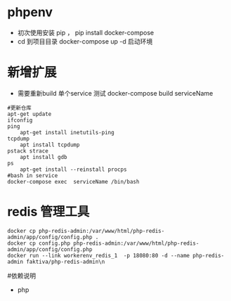 # phpenv
   - 初次使用安装 pip ， pip install docker-compose
   - cd 到项目目录  docker-compose up -d 启动环境 
# 新增扩展
   - 需要重新build 单个service 测试 docker-compose build serviceName

```shell
#更新仓库
apt-get update 
ifconfig 
ping 
    apt-get install inetutils-ping
tcpdump 
    apt install tcpdump
pstack strace 
    apt install gdb
ps
    apt-get install --reinstall procps
#bash in service     
docker-compose exec  serviceName /bin/bash

```
# redis 管理工具
```shell
docker cp php-redis-admin:/var/www/html/php-redis-admin/app/config/config.php .
docker cp config.php php-redis-admin:/var/www/html/php-redis-admin/app/config/config.php
docker run --link workerenv_redis_1  -p 18080:80 -d --name php-redis-admin faktiva/php-redis-admin\n
```
#依赖说明
- php

